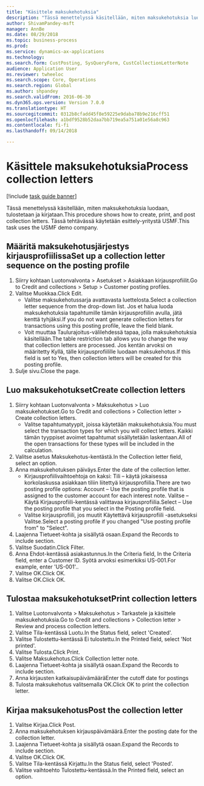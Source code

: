 ```yaml
--- 
title: "Käsittele maksukehotuksia"
description: "Tässä menettelyssä käsitellään, miten maksukehotuksia luodaan, tulostetaan ja kirjataan."
author: ShivamPandey-msft
manager: AnnBe
ms.date: 08/29/2018
ms.topic: business-process
ms.prod: 
ms.service: dynamics-ax-applications
ms.technology: 
ms.search.form: CustPosting, SysQueryForm, CustCollectionLetterNote
audience: Application User
ms.reviewer: twheeloc
ms.search.scope: Core, Operations
ms.search.region: Global
ms.author: shpandey
ms.search.validFrom: 2016-06-30
ms.dyn365.ops.version: Version 7.0.0
ms.translationtype: HT
ms.sourcegitcommit: 0312b8cfadd45f8e59225e9daba78b9e216cff51
ms.openlocfilehash: a1bdf9528b52daa7bb719ea5a751a01e56a8c963
ms.contentlocale: fi-fi
ms.lasthandoff: 09/14/2018

---
```

# <a name="process-collection-letters"></a><span data-ttu-id="d2912-103">Käsittele maksukehotuksia</span><span class="sxs-lookup"><span data-stu-id="d2912-103">Process collection letters</span></span>

[!include [task guide banner](../../includes/task-guide-banner.md)]

<span data-ttu-id="d2912-104">Tässä menettelyssä käsitellään, miten maksukehotuksia luodaan, tulostetaan ja kirjataan.</span><span class="sxs-lookup"><span data-stu-id="d2912-104">This procedure shows how to create, print, and post collection letters.</span></span> <span data-ttu-id="d2912-105">Tässä tehtävässä käytetään esittely-yritystä USMF.</span><span class="sxs-lookup"><span data-stu-id="d2912-105">This task uses the USMF demo company.</span></span>


## <a name="set-up-a-collection-letter-sequence-on-the-posting-profile"></a><span data-ttu-id="d2912-106">Määritä maksukehotusjärjestys kirjausprofiilissa</span><span class="sxs-lookup"><span data-stu-id="d2912-106">Set up a collection letter sequence on the posting profile</span></span>
1. <span data-ttu-id="d2912-107">Siirry kohtaan Luotonvalvonta > Asetukset > Asiakkaan kirjausprofiilit.</span><span class="sxs-lookup"><span data-stu-id="d2912-107">Go to Credit and collections > Setup > Customer posting profiles.</span></span>
2. <span data-ttu-id="d2912-108">Valitse Muokkaa.</span><span class="sxs-lookup"><span data-stu-id="d2912-108">Click Edit.</span></span>
    * <span data-ttu-id="d2912-109">Valitse maksukehotussarja avattavasta luettelosta.</span><span class="sxs-lookup"><span data-stu-id="d2912-109">Select a collection letter sequence from the drop-down list.</span></span> <span data-ttu-id="d2912-110">Jos et halua luoda maksukehotuksia tapahtumille tämän kirjausprofiilin avulla, jätä kenttä tyhjäksi.</span><span class="sxs-lookup"><span data-stu-id="d2912-110">If you do not want generate collection letters for transactions using this posting profile, leave the field blank.</span></span>  
    * <span data-ttu-id="d2912-111">Voit muuttaa Taulurajoitus-välilehdessä tapaa, jolla maksukehotuksia käsitellään.</span><span class="sxs-lookup"><span data-stu-id="d2912-111">The table restriction tab allows you to change the way that collection letters are processed.</span></span> <span data-ttu-id="d2912-112">Jos kentän arvoksi on määritetty Kyllä, tälle kirjausprofiilille luodaan maksukehotus.</span><span class="sxs-lookup"><span data-stu-id="d2912-112">If this field is set to Yes, then collection letters will be created for this posting profile.</span></span>  
3. <span data-ttu-id="d2912-113">Sulje sivu.</span><span class="sxs-lookup"><span data-stu-id="d2912-113">Close the page.</span></span>

## <a name="create-collection-letters"></a><span data-ttu-id="d2912-114">Luo maksukehotukset</span><span class="sxs-lookup"><span data-stu-id="d2912-114">Create collection letters</span></span>
1. <span data-ttu-id="d2912-115">Siirry kohtaan Luotonvalvonta > Maksukehotus > Luo maksukehotukset.</span><span class="sxs-lookup"><span data-stu-id="d2912-115">Go to Credit and collections > Collection letter > Create collection letters.</span></span>
    * <span data-ttu-id="d2912-116">Valitse tapahtumatyypit, joissa käytetään maksukehotuksia.</span><span class="sxs-lookup"><span data-stu-id="d2912-116">You must select the transaction types for which you will collect letters.</span></span> <span data-ttu-id="d2912-117">Kaikki tämän tyyppiset avoimet tapahtumat sisällytetään laskentaan.</span><span class="sxs-lookup"><span data-stu-id="d2912-117">All of the open transactions for these types will be included in the calculation.</span></span>  
2. <span data-ttu-id="d2912-118">Valitse asetus Maksukehotus-kentästä.</span><span class="sxs-lookup"><span data-stu-id="d2912-118">In the Collection letter field, select an option.</span></span>
3. <span data-ttu-id="d2912-119">Anna maksukehotuksen päiväys.</span><span class="sxs-lookup"><span data-stu-id="d2912-119">Enter the date of the collection letter.</span></span>
    * <span data-ttu-id="d2912-120">Kirjausprofiilivaihtoehtoja on kaksi: Tili – käytä jokaisessa korkolaskussa asiakkaan tiliin liitettyä kirjausprofiilia.</span><span class="sxs-lookup"><span data-stu-id="d2912-120">There are two posting profile options:   Account – Use the posting profile that is assigned to the customer account for each interest note.</span></span>   <span data-ttu-id="d2912-121">Valitse – Käytä Kirjausprofiili-kentässä valittavaa kirjausprofiilia.</span><span class="sxs-lookup"><span data-stu-id="d2912-121">Select – Use the posting profile that you select in the Posting profile field.</span></span>  
    * <span data-ttu-id="d2912-122">Valitse kirjausprofiili, jos muutit Käytettävä kirjausprofiili -asetukseksi Valitse.</span><span class="sxs-lookup"><span data-stu-id="d2912-122">Select a posting profile if you changed "Use posting profile from" to "Select".</span></span>  
4. <span data-ttu-id="d2912-123">Laajenna Tietueet-kohta ja sisällytä osaan.</span><span class="sxs-lookup"><span data-stu-id="d2912-123">Expand the Records to include section.</span></span>
5. <span data-ttu-id="d2912-124">Valitse Suodatin.</span><span class="sxs-lookup"><span data-stu-id="d2912-124">Click Filter.</span></span>
6. <span data-ttu-id="d2912-125">Anna Ehdot-kentässä asiakastunnus.</span><span class="sxs-lookup"><span data-stu-id="d2912-125">In the Criteria field, In the Criteria field, enter a Customer ID.</span></span> <span data-ttu-id="d2912-126">Syötä arvoksi esimerkiksi US-001.</span><span class="sxs-lookup"><span data-stu-id="d2912-126">For example, enter 'US-001'..</span></span>
7. <span data-ttu-id="d2912-127">Valitse OK.</span><span class="sxs-lookup"><span data-stu-id="d2912-127">Click OK.</span></span>
8. <span data-ttu-id="d2912-128">Valitse OK.</span><span class="sxs-lookup"><span data-stu-id="d2912-128">Click OK.</span></span>

## <a name="print-collection-letters"></a><span data-ttu-id="d2912-129">Tulostaa maksukehotukset</span><span class="sxs-lookup"><span data-stu-id="d2912-129">Print collection letters</span></span>
1. <span data-ttu-id="d2912-130">Valitse Luotonvalvonta > Maksukehotus > Tarkastele ja käsittele maksukehotuksia.</span><span class="sxs-lookup"><span data-stu-id="d2912-130">Go to Credit and collections > Collection letter > Review and process collection letters.</span></span>
2. <span data-ttu-id="d2912-131">Valitse Tila-kentässä Luotu.</span><span class="sxs-lookup"><span data-stu-id="d2912-131">In the Status field, select 'Created'.</span></span>
3. <span data-ttu-id="d2912-132">Valitse Tulostettu-kentässä Ei tulostettu.</span><span class="sxs-lookup"><span data-stu-id="d2912-132">In the Printed field, select 'Not printed'.</span></span>
4. <span data-ttu-id="d2912-133">Valitse Tulosta.</span><span class="sxs-lookup"><span data-stu-id="d2912-133">Click Print.</span></span>
5. <span data-ttu-id="d2912-134">Valitse Maksukehotus.</span><span class="sxs-lookup"><span data-stu-id="d2912-134">Click Collection letter note.</span></span>
6. <span data-ttu-id="d2912-135">Laajenna Tietueet-kohta ja sisällytä osaan.</span><span class="sxs-lookup"><span data-stu-id="d2912-135">Expand the Records to include section.</span></span>
7. <span data-ttu-id="d2912-136">Anna kirjausten katkaisupäivämäärä</span><span class="sxs-lookup"><span data-stu-id="d2912-136">Enter the cutoff date for postings</span></span>
8. <span data-ttu-id="d2912-137">Tulosta maksukehotus valitsemalla OK.</span><span class="sxs-lookup"><span data-stu-id="d2912-137">Click OK to print the collection letter.</span></span>

## <a name="post-the-collection-letter"></a><span data-ttu-id="d2912-138">Kirjaa maksukehotus</span><span class="sxs-lookup"><span data-stu-id="d2912-138">Post the collection letter</span></span>
1. <span data-ttu-id="d2912-139">Valitse Kirjaa.</span><span class="sxs-lookup"><span data-stu-id="d2912-139">Click Post.</span></span>
2. <span data-ttu-id="d2912-140">Anna maksukehotuksen kirjauspäivämäärä.</span><span class="sxs-lookup"><span data-stu-id="d2912-140">Enter the posting date for the collection letter.</span></span>
3. <span data-ttu-id="d2912-141">Laajenna Tietueet-kohta ja sisällytä osaan.</span><span class="sxs-lookup"><span data-stu-id="d2912-141">Expand the Records to include section.</span></span>
4. <span data-ttu-id="d2912-142">Valitse OK.</span><span class="sxs-lookup"><span data-stu-id="d2912-142">Click OK.</span></span>
5. <span data-ttu-id="d2912-143">Valitse Tila-kentässä Kirjattu.</span><span class="sxs-lookup"><span data-stu-id="d2912-143">In the Status field, select 'Posted'.</span></span>
6. <span data-ttu-id="d2912-144">Valitse vaihtoehto Tulostettu-kentässä.</span><span class="sxs-lookup"><span data-stu-id="d2912-144">In the Printed field, select an option.</span></span>


